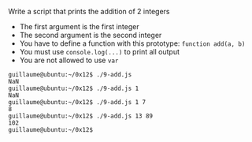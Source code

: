 Write a script that prints the addition of 2 integers
- The first argument is the first integer
- The second argument is the second integer
- You have to define a function with this prototype: ```function add(a, b)```
- You must use ```console.log(...)``` to print all output
- You are not allowed to use ```var```
```
guillaume@ubuntu:~/0x12$ ./9-add.js 
NaN
guillaume@ubuntu:~/0x12$ ./9-add.js 1
NaN
guillaume@ubuntu:~/0x12$ ./9-add.js 1 7
8
guillaume@ubuntu:~/0x12$ ./9-add.js 13 89
102
guillaume@ubuntu:~/0x12$
```
